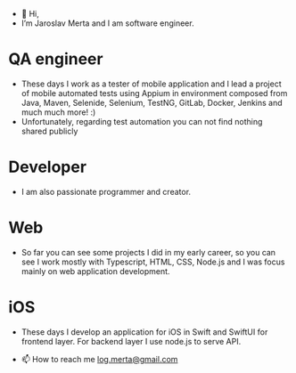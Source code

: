 - 👋 Hi,
- I’m Jaroslav Merta and I am software engineer.

# QA engineer

- These days I work as a tester of mobile application and I lead a project of mobile automated tests using Appium in environment composed from Java, Maven, Selenide, Selenium, TestNG, GitLab, Docker, Jenkins and much much more! :)
- Unfortunately, regarding test automation you can not find nothing shared publicly

# Developer

- I am also passionate programmer and creator.
  
# Web

- So far you can see some projects I did in my early career, so you can see I work mostly with Typescript, HTML, CSS, Node.js and I was focus mainly on web application development.

# iOS

- These days I develop an application for iOS in Swift and SwiftUI for frontend layer. For backend layer I use node.js to serve API.



- 📫 How to reach me log.merta@gmail.com

<!---
jaroslavmerta/jaroslavmerta is a ✨ special ✨ repository because its `README.md` (this file) appears on your GitHub profile.
You can click the Preview link to take a look at your changes.

what still can be useful
- 💞️ I’m looking to collaborate on digital comics
--->

